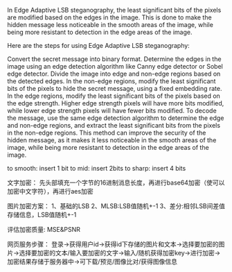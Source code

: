 In Edge Adaptive LSB steganography, the least significant bits of the pixels are modified based on the edges in the image. This is done to make the hidden message less noticeable in the smooth areas of the image, while being more resistant to detection in the edge areas of the image.

Here are the steps for using Edge Adaptive LSB steganography:

Convert the secret message into binary format.
Determine the edges in the image using an edge detection algorithm like Canny edge detector or Sobel edge detector.
Divide the image into edge and non-edge regions based on the detected edges.
In the non-edge regions, modify the least significant bits of the pixels to hide the secret message, using a fixed embedding rate.
In the edge regions, modify the least significant bits of the pixels based on the edge strength. Higher edge strength pixels will have more bits modified, while lower edge strength pixels will have fewer bits modified.
To decode the message, use the same edge detection algorithm to determine the edge and non-edge regions, and extract the least significant bits from the pixels in the non-edge regions.
This method can improve the security of the hidden message, as it makes it less noticeable in the smooth areas of the image, while being more resistant to detection in the edge areas of the image.

to smooth: insert 1 bit
to mid: insert 2bits
to sharp: insert 4 bits

文字加密：
    先头部填充一个字节的16进制消息长度，再进行base64加密（使可以加密中文字符），再进行aes加密

图片加密方案：
    1、基础的LSB
    2、MLSB:LSB值随机+-1
    3、差分:相邻LSB间差值存储信息，LSB值随机+-1

评估加密质量:
    MSE&PSNR

网页服务步骤：
    登录->获得用户id->获得id下存储的图片和文本->选择要加密的图片->选择要加密的文本/输入要加密的文字->输入/随机获得加密key->进行加密->加密结果存储于服务器中->可下载/预览/图像比对/获得图像信息